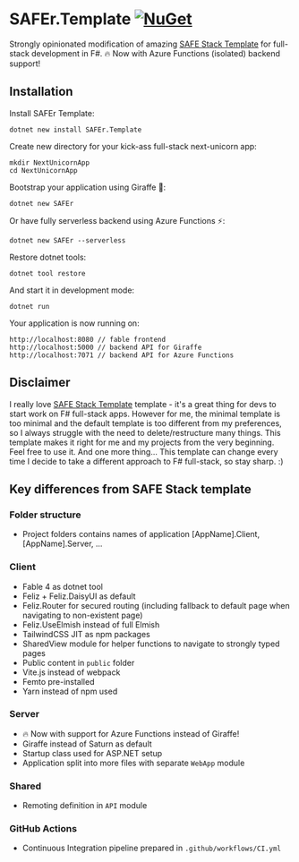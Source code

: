 ﻿# SAFEr.Template [![NuGet](https://img.shields.io/nuget/v/SAFEr.Template.svg?style=flat-square)](https://www.nuget.org/packages/SAFEr.Template/)

Strongly opinionated modification of amazing [SAFE Stack Template](https://safe-stack.github.io/) for full-stack development in F#. 🔥 Now with Azure Functions (isolated) backend support!

## Installation

Install SAFEr Template:

    dotnet new install SAFEr.Template

Create new directory for your kick-ass full-stack next-unicorn app:

    mkdir NextUnicornApp
    cd NextUnicornApp

Bootstrap your application using Giraffe 🦒:

    dotnet new SAFEr

Or have fully serverless backend using Azure Functions ⚡:

    dotnet new SAFEr --serverless


Restore dotnet tools:

    dotnet tool restore

And start it in development mode:

    dotnet run

Your application is now running on:

    http://localhost:8080 // fable frontend
    http://localhost:5000 // backend API for Giraffe
    http://localhost:7071 // backend API for Azure Functions


## Disclaimer

I really love [SAFE Stack Template](https://safe-stack.github.io/) template - it's a great thing for devs to start work on F# full-stack apps. However for me, the minimal template is too minimal and the default template is too different from my preferences, so I always struggle with the need to delete/restructure many things. This template makes it right for me and my projects from the very beginning. Feel free to use it. And one more thing... This template can change every time I decide to take a different approach to F# full-stack, so stay sharp. :)

## Key differences from SAFE Stack template

### Folder structure

- Project folders contains names of application [AppName].Client, [AppName].Server, ...

### Client

- Fable 4 as dotnet tool
- Feliz + Feliz.DaisyUI as default
- Feliz.Router for secured routing (including fallback to default page when navigating to non-existent page)
- Feliz.UseElmish instead of full Elmish
- TailwindCSS JIT as npm packages
- SharedView module for helper functions to navigate to strongly typed pages
- Public content in `public` folder
- Vite.js instead of webpack
- Femto pre-installed
- Yarn instead of npm used

### Server

- 🔥 Now with support for Azure Functions instead of Giraffe!
- Giraffe instead of Saturn as default
- Startup class used for ASP.NET setup
- Application split into more files with separate `WebApp` module

### Shared

- Remoting definition in `API` module

### GitHub Actions

- Continuous Integration pipeline prepared in `.github/workflows/CI.yml`
